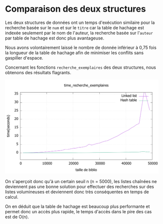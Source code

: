 # Comparaison des deux structures



Les deux structures de données ont un temps d'exécution similaire pour la recherche basée sur le `num` et sur le `titre` car la table de hachage est indexée seulement par le nom de l'auteur, la recherche basée sur l'`auteur` par table de hachage est donc plus avantageuse.

Nous avons volontairement laissé le nombre de donnée inférieur à 0,75 fois la longueur de la table de hachage afin de minimiser les conflits sans gaspiller d'espace.

Concernant les fonctions `recherche_exemplaires` des deux structures, nous obtenons des résultats flagrants.

![time](time.svg)

On s'aperçoit donc qu'à un certain seuil n (n = 5000), les listes chaînées ne deviennent pas une bonne solution pour effectuer des recherches sur des listes volumineuses et deviennent donc très conséquentes en temps de calcul.

On en déduit que la table de hachage est beaucoup plus performante et permet donc un accès plus rapide, le temps d'accès dans le pire des cas est de O(n). 
